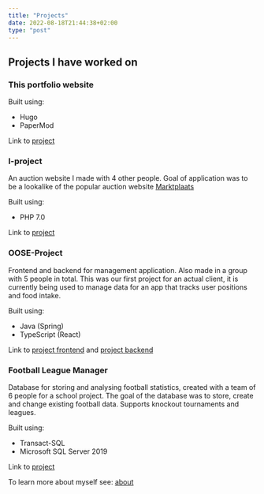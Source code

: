 ```yaml
---
title: "Projects"
date: 2022-08-18T21:44:38+02:00
type: "post"
---
```


## Projects I have worked on

### This portfolio website

Built using:

- Hugo
- PaperMod

Link to [project](https://github.com/pokvful/portfolio_website)

### I-project

An auction website I made with 4 other people. Goal of application was to be a lookalike of the popular auction website [Marktplaats](https://www.marktplaats.nl/)

Built using:

- PHP 7.0

Link to [project](https://github.com/pokvful/I-project)

### OOSE-Project

Frontend and backend for management application. Also made in a group with 5 people in total. This was our first project for an actual client, it is currently being used to manage data for an app that tracks user positions and food intake.

Built using:

- Java (Spring)
- TypeScript (React)

Link to [project frontend](https://github.com/pokvful/OOSE-Project-Frontend) and [project backend](https://github.com/pokvful/OOSE-Project-Backend)

### Football League Manager

Database for storing and analysing football statistics, created with a team of 6 people for a school project. The goal of the database was to store, create and change existing football data. Supports knockout tournaments and leagues.

Built using:

- Transact-SQL
- Microsoft SQL Server 2019

Link to [project](https://github.com/pokvful/football-league-manager)

To learn more about myself see: [about](/post/about-me)
